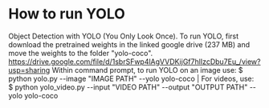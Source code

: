 # How to run YOLO
Object Detection with YOLO (You Only Look Once). To run YOLO, first download the pretrained weights in the linked google drive (237 MB) and move the weights to the folder "yolo-coco".
https://drive.google.com/file/d/1sbrSFwp4lAgVVDKijGf7hlIzcDbu7Eu_/view?usp=sharing
Within command prompt, to run YOLO on an image use: $ python yolo.py --image "IMAGE PATH" --yolo yolo-coco | For videos, use:  
$ python yolo_video.py --input "VIDEO PATH" --output "OUTPUT PATH" --yolo yolo-coco
